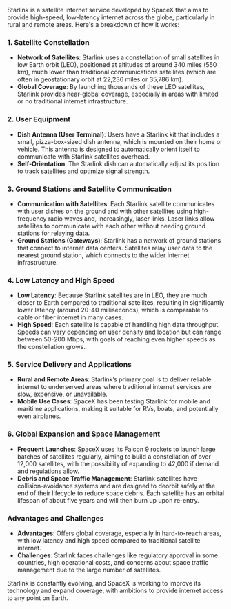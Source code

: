 Starlink is a satellite internet service developed by SpaceX that aims to provide high-speed, low-latency internet across the globe, particularly in rural and remote areas. Here's a breakdown of how it works:

### 1. **Satellite Constellation**
   - **Network of Satellites**: Starlink uses a constellation of small satellites in low Earth orbit (LEO), positioned at altitudes of around 340 miles (550 km), much lower than traditional communications satellites (which are often in geostationary orbit at 22,236 miles or 35,786 km).
   - **Global Coverage**: By launching thousands of these LEO satellites, Starlink provides near-global coverage, especially in areas with limited or no traditional internet infrastructure.

### 2. **User Equipment**
   - **Dish Antenna (User Terminal)**: Users have a Starlink kit that includes a small, pizza-box-sized dish antenna, which is mounted on their home or vehicle. This antenna is designed to automatically orient itself to communicate with Starlink satellites overhead.
   - **Self-Orientation**: The Starlink dish can automatically adjust its position to track satellites and optimize signal strength.

### 3. **Ground Stations and Satellite Communication**
   - **Communication with Satellites**: Each Starlink satellite communicates with user dishes on the ground and with other satellites using high-frequency radio waves and, increasingly, laser links. Laser links allow satellites to communicate with each other without needing ground stations for relaying data.
   - **Ground Stations (Gateways)**: Starlink has a network of ground stations that connect to internet data centers. Satellites relay user data to the nearest ground station, which connects to the wider internet infrastructure.

### 4. **Low Latency and High Speed**
   - **Low Latency**: Because Starlink satellites are in LEO, they are much closer to Earth compared to traditional satellites, resulting in significantly lower latency (around 20-40 milliseconds), which is comparable to cable or fiber internet in many cases.
   - **High Speed**: Each satellite is capable of handling high data throughput. Speeds can vary depending on user density and location but can range between 50-200 Mbps, with goals of reaching even higher speeds as the constellation grows.

### 5. **Service Delivery and Applications**
   - **Rural and Remote Areas**: Starlink’s primary goal is to deliver reliable internet to underserved areas where traditional internet services are slow, expensive, or unavailable.
   - **Mobile Use Cases**: SpaceX has been testing Starlink for mobile and maritime applications, making it suitable for RVs, boats, and potentially even airplanes.

### 6. **Global Expansion and Space Management**
   - **Frequent Launches**: SpaceX uses its Falcon 9 rockets to launch large batches of satellites regularly, aiming to build a constellation of over 12,000 satellites, with the possibility of expanding to 42,000 if demand and regulations allow.
   - **Debris and Space Traffic Management**: Starlink satellites have collision-avoidance systems and are designed to deorbit safely at the end of their lifecycle to reduce space debris. Each satellite has an orbital lifespan of about five years and will then burn up upon re-entry.

### Advantages and Challenges
- **Advantages**: Offers global coverage, especially in hard-to-reach areas, with low latency and high speed compared to traditional satellite internet.
- **Challenges**: Starlink faces challenges like regulatory approval in some countries, high operational costs, and concerns about space traffic management due to the large number of satellites.

Starlink is constantly evolving, and SpaceX is working to improve its technology and expand coverage, with ambitions to provide internet access to any point on Earth.